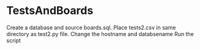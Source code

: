 # TestsAndBoards
Create a database and source boards.sql.
Place tests2.csv in same directory as test2.py file. 
Change the hostname and databsename
Run the script
